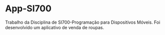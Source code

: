 # App-SI700

Trabalho da Disciplina de  SI700-Programação para Dispositivos Móveis. Foi desenvolvido um aplicativo de venda de roupas.
